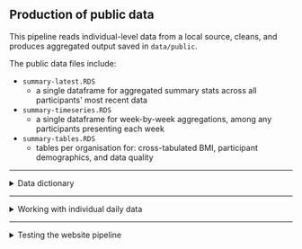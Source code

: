 ## Production of public data

This pipeline reads individual-level data from a local source, cleans, and produces aggregated output saved in `data/public`. 

The public data files include:

- `summary-latest.RDS`
  - a single dataframe for aggregated summary stats across all participants' most recent data
- `summary-timeseries.RDS`
  - a single dataframe for week-by-week aggregations, among any participants presenting each week
- `summary-tables.RDS`
  - tables per organisation for: cross-tabulated BMI, participant demographics, and data quality
  
--------

<details>

<summary>Data dictionary</summary>

To view the data dictionary, use:

```r
data_dictionary <- readRDS(here::here("data/data-dictionary.RDS"))
```

Add to the data dictionary with new variable names or factor levels in the data. 
Append the new item as a named character to the [`dictionary` list object](./R/data-pipeline/0-data-dictionary.R), and save as an RDS file.

</details>

--------

<details>

<summary>Working with individual daily data</summary>

To load clean individual level data, using RDS files stored in the `data/processed` directory, use:

``` r
# get functions
source(here::here("R/data-pipeline/0-data-dictionary.R"))
source(here::here("R/data-pipeline/1-data_cleaning.R"))
# load data
baseline_data <- readRDS(here::here("data/processed/df_base.RDS"))
followup_data <- readRDS(here::here("data/processed/df_fup.RDS"))
# clean data
data_dictionary <- set_data_dictionary()
data_id_daily <- clean_data(baseline_data, followup_data, data_dictionary)
```

To get only records for participants with any longitudinal follow up, use:

``` r
data_id_latest <- data_id_daily |>
  filter(participant_in_followup)
```

To get only the latest record for each participant (including those with only one record), use:

``` r
data_id_latest <- data_id_daily |>
  filter(last_measurement)
```

</details>

-----------

<details>

<summary>Testing the website pipeline</summary>

1.  Generate simulated data

```         
source(here::here("R", "sandbox", "gaza_adult_wt_sim.R"))
```

-   This generates two files for baseline and follow up datasets, saved in `data/processed`. These replicate the structure of the confidential data

2.  Run the data processing pipeline

```         
source(here::here("R", "data-pipeline", "run-public-pipeline.R"))
```

-   This cleans and aggregates the data and replicating the code run on the local server. This creates three new RDS files: the pipeline log; summary tables; and the summary data. These are published openly, saved in `data/public`.

3.  Create the dashboard

```         
quarto::quarto_render("index.qmd")
```

</details>

